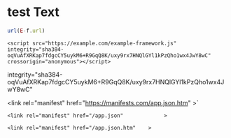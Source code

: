 # test Text

```javascript
url(E-f.url)
```

`<script src="https://example.com/example-framework.js" integrity="sha384-oqVuAfXRKap7fdgcCY5uykM6+R9GqQ8K/uxy9rx7HNQlGYl1kPzQho1wx4JwY8wC" crossorigin="anonymous"></script>`


integrity="sha384-oqVuAfXRKap7fdgcCY5uykM6+R9GqQ8K/uxy9rx7HNQlGYl1kPzQho1wx4JwY8wC" 


\<link rel="manifest" href="https://manifests.com/app.json.htm"  >`



<link rel="manifest" href="/prod/manifest/app.json.htm">


`<link rel="manifest" href="/app.json"             >`


`<link rel="manifest" href="/app.json.htm"    >`

